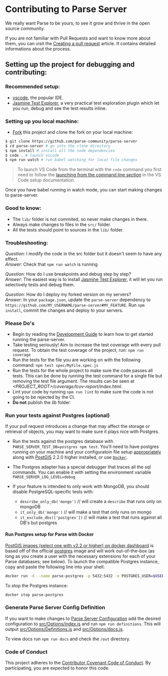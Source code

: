 # Contributing to Parse Server

We really want Parse to be yours, to see it grow and thrive in the open source community.

If you are not familiar with Pull Requests and want to know more about them, you can visit the [Creating a pull request](https://help.github.com/articles/creating-a-pull-request/) article. It contains detailed informations about the process.

## Setting up the project for debugging and contributing:

### Recommended setup:

* [vscode](https://code.visualstudio.com), the popular IDE.
* [Jasmine Test Explorer](https://marketplace.visualstudio.com/items?itemName=hbenl.vscode-jasmine-test-adapter), a very practical test exploration plugin which let you run, debug and see the test results inline.

### Setting up you local machine:

* [Fork](https://github.com/parse-community/parse-server) this project and clone the fork on your local machine:

```sh
$ git clone https://github.com/parse-community/parse-server
$ cd parse-server # go into the clone directory
$ npm install # install all the node dependencies
$ code . # launch vscode
$ npm run watch # run babel watching for local file changes
```

> To launch VS Code from the terminal with the `code` command you first need to follow the [launching from the command line section](https://code.visualstudio.com/docs/setup/mac#_launching-from-the-command-line) in the VS Code setup documentation.

Once you have babel running in watch mode, you can start making changes to parse-server.

### Good to know:

* The `lib/` folder is not commited, so never make changes in there.
* Always make changes to files in the `src/` folder.
* All the tests should point to sources in the `lib/` folder.

### Troubleshooting:

*Question*: I modify the code in the src folder but it doesn't seem to have any effect.<br/>
*Answer*: Check that `npm run watch` is running

*Question*: How do I use breakpoints and debug step by step?<br/>
*Answer*: The easiest way is to install [Jasmine Test Explorer](https://marketplace.visualstudio.com/items?itemName=hbenl.vscode-test-explorer), it will let you run selectively tests and debug them.

*Question*: How do I deploy my forked version on my servers?<br/>
*Answer*: In your `package.json`, update the `parse-server` dependency to `https://github.com/MY_USERNAME/parse-server#MY_FEATURE`. Run `npm install`, commit the changes and deploy to your servers.


### Please Do's

* Begin by reading the [Development Guide](http://docs.parseplatform.org/parse-server/guide/#development-guide) to learn how to get started running the parse-server.
* Take testing seriously! Aim to increase the test coverage with every pull request. To obtain the test coverage of the project, run: `npm run coverage`
* Run the tests for the file you are working on with the following command: `npm test spec/MyFile.spec.js`
* Run the tests for the whole project to make sure the code passes all tests. This can be done by running the test command for a single file but removing the test file argument. The results can be seen at *<PROJECT_ROOT>/coverage/lcov-report/index.html*.
* Lint your code by running `npm run lint` to make sure the code is not going to be rejected by the CI.
* **Do not** publish the *lib* folder.

### Run your tests against Postgres (optional)

If your pull request introduces a change that may affect the storage or retrieval of objects, you may want to make sure it plays nice with Postgres.

* Run the tests against the postgres database with `PARSE_SERVER_TEST_DB=postgres npm test`. You'll need to have postgres running on your machine and your configuratoin file setup [appropriately](https://github.com/postgres/postgres/blob/master/src/backend/utils/misc/postgresql.conf.sample#L63) along with [PostGIS](https://postgis.net) 2.2.0 higher installed, or use [`Docker`](#run-a-parse-postgres-with-docker).
* The Postgres adapter has a special debugger that traces all the sql commands. You can enable it with setting the environment variable `PARSE_SERVER_LOG_LEVEL=debug`
* If your feature is intended to only work with MongoDB, you should disable PostgreSQL-specific tests with:
   
  - `describe_only_db('mongo')` // will create a `describe` that runs only on mongoDB
  - `it_only_db('mongo')` // will make a test that only runs on mongo
  - `it_exclude_dbs(['postgres'])` // will make a test that runs against all DB's but postgres

#### Run Postgres setup for Parse with Docker

[PostGIS images (select one with v2.2 or higher) on docker dashboard](https://hub.docker.com/r/postgis/postgis) is based off of the official [postgres](https://registry.hub.docker.com/_/postgres/) image and will work out-of-the-box (as long as you create a user with the necessary extensions for each of your Parse databases; see below). To launch the compatible Postgres instance, copy and paste the following line into your shell:

```sh
docker run -d --name parse-postgres -p 5432:5432 -e POSTGRES_USER=$USER -e POSTGRES_PASSWORD=postgres --rm postgis/postgis:11-2.5-alpine && sleep 5 && docker exec -it parse-postgres psql -U $USER -c 'create database parse_server_postgres_adapter_test_database;' && docker exec -it parse-postgres psql -U $USER -c 'CREATE EXTENSION postgis;' -d parse_server_postgres_adapter_test_database && docker exec -it parse-postgres psql -U $USER -c 'CREATE EXTENSION postgis_topology;' -d parse_server_postgres_adapter_test_database
```
To stop the Postgres instance:

```sh
docker stop parse-postgres
```

### Generate Parse Server Config Definition

If you want to make changes to [Parse Server Configuration][config] add the desired configuration to [src/Options/index.js][config-index] and run `npm run definitions`. This will output [src/Options/Definitions.js][config-def] and [src/Options/docs.js][config-docs]. 

To view docs run `npm run docs` and check the `/out` directory.

### Code of Conduct

This project adheres to the [Contributor Covenant Code of Conduct](https://github.com/parse-community/parse-server/blob/master/CODE_OF_CONDUCT.md). By participating, you are expected to honor this code.

[config]: http://parseplatform.org/parse-server/api/master/ParseServerOptions.html
[config-def]: https://github.com/parse-community/parse-server/blob/master/src/Options/Definitions.js
[config-docs]: https://github.com/parse-community/parse-server/blob/master/src/Options/docs.js
[config-index]: https://github.com/parse-community/parse-server/blob/master/src/Options/index.js
